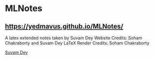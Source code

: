 # MLNotes
## https://yedmavus.github.io/MLNotes/
A latex extended notes taken by Suvam Dey
Website Credits: Soham Chakraborty and Suvam Dey
LaTeX Render Credits: Soham Chakraborty

<div class="badge-base LI-profile-badge" data-locale="en_US" data-size="large" data-theme="dark" data-type="VERTICAL" data-vanity="suvam-dey" data-version="v1"><a class="badge-base__link LI-simple-link" href="https://in.linkedin.com/in/suvam-dey?trk=profile-badge">Suvam Dey</a></div>
              

